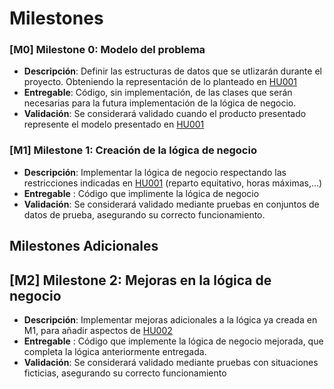 # Milestones

### [M0] Milestone 0: Modelo del problema

+ **Descripción**: Definir las estructuras de datos que se utlizarán durante el proyecto. Obteniendo la representación de lo planteado en [HU001](https://github.com/Carlosmapego8/GoMountain/issues/2) 
+ **Entregable**: Código, sin implementación, de las clases que serán necesarias para la futura implementación de la lógica de negocio.
+ **Validación**: Se considerará validado cuando el producto presentado represente el modelo presentado en [HU001](https://github.com/Carlosmapego8/GoMountain/issues/2)

### [M1] Milestone 1: Creación de la lógica de negocio
+ **Descripción**: Implementar la lógica de negocio respectando las restricciones indicadas en [HU001](https://github.com/Carlosmapego8/GoMountain/issues/2) (reparto equitativo, horas máximas,...)
+ **Entregable** : Código que implimente la lógica de negocio 
+ **Validación**: Se considerará validado mediante pruebas en conjuntos de datos de prueba, asegurando su correcto funcionamiento.

## Milestones Adicionales

## [M2] Milestone 2: Mejoras en la lógica de negocio
+ **Descripción**: Implementar mejoras adicionales a la lógica ya creada en M1, para añadir aspectos de [HU002](https://github.com/Carlosmapego8/GoMountain/issues/3)
+ **Entregable** : Código que implemente la lógica de negocio mejorada, que completa la lógica anteriormente entregada.
+ **Validación**: Se considerará validado mediante pruebas con situaciones ficticias, asegurando su correcto funcionamiento

